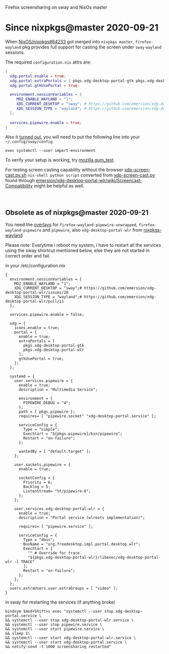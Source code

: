 Firefox screensharing on sway and NixOs master

# Since nixpkgs@master 2020-09-21

When [NixOS/nixpkgs#84233](https://github.com/NixOS/nixpkgs/pull/84233) got merged into `nixpkgs master`, `firefox-wayland` pkg provides full support for casting the screen under `sway` `wayland` sessions.

The required `configuration.nix` attrs are:
```nix
{
  xdg.portal.enable = true;
  xdg.portal.extraPortals = [ pkgs.xdg-desktop-portal-gtk pkgs.xdg-desktop-portal-wlr ];
  xdg.portal.gtkUsePortal = true;

  environment.sessionVariables = {
     MOZ_ENABLE_WAYLAND = "1";
     XDG_CURRENT_DESKTOP = "sway"; # https://github.com/emersion/xdg-desktop-portal-wlr/issues/20
     XDG_SESSION_TYPE = "wayland"; # https://github.com/emersion/xdg-desktop-portal-wlr/pull/11
  };
  
  services.pipewire.enable = true;
}
```

Also it [turned out](https://github.com/NixOS/nixpkgs/pull/106815#issuecomment-751231083), you will need to put 
the following line into your `~/.config/sway/config`
```
exec systemctl --user import-environment
```

To verify your setup is working, try [mozilla gum_test](https://mozilla.github.io/webrtc-landing/gum_test.html).

For testing screen casting capability without the browser [xdp-screen-cast.py.sh](https://gist.github.com/calbrecht/7dea702094196f39356f1dfca457a2b4) `nix-shell python script` converted from [xdp-screen-cast.py](https://gitlab.gnome.org/snippets/19) found through [emersion/xdg-desktop-portal-wlr/wiki/Screencast-Compatibility](https://github.com/emersion/xdg-desktop-portal-wlr/wiki/Screencast-Compatibility) might be helpful as well.
<br/>
<br/>
<br/>

## Obsolete as of nixpkgs@master 2020-09-21

You need the [overlays](https://github.com/calbrecht/nixpkgs-overlays/blob/master/nixpkgs/default.nix#L65) for `firefox-wayland-pipewire-unwrapped`, `firefox-wayland-pipewire` and `pipewire`, also `xdg-desktop-portal-wlr` from [nixpkgs-wayland](https://github.com/colemickens/nixpkgs-wayland)

Please note: Everytime i reboot my system, i have to restart all the services using the sway shortcut mentioned below, else they are not started in correct order and fail.

in your /etc/configuration.nix

```
{
  environment.sessionVariables = {
    MOZ_ENABLE_WAYLAND = "1";
    XDG_CURRENT_DESKTOP = "sway";# https://github.com/emersion/xdg-desktop-portal-wlr/issues/20
    XDG_SESSION_TYPE = "wayland";# https://github.com/emersion/xdg-desktop-portal-wlr/pull/11
  };
    
  services.pipewire.enable = false;
 
  xdg = {
    icons.enable = true;
    portal = {
      enable = true;
      extraPortals = [
        pkgs.xdg-desktop-portal-gtk
        pkgs.xdg-desktop-portal-wlr
      ];
      gtkUsePortal = true;
    };
  };

  systemd = {
    user.services.pipewire = {
      enable = true;
      description = "Multimedia Service";

      environment = {
        PIPEWIRE_DEBUG = "4";
      };
      path = [ pkgs.pipewire ];
      requires= [ "pipewire.socket" "xdg-desktop-portal.service" ];

      serviceConfig = {
        Type = "simple";
        ExecStart = "${pkgs.pipewire}/bin/pipewire";
        Restart = "on-failure";
      };

      wantedBy = [ "default.target" ];
    };

    user.sockets.pipewire = {
      enable = true;

      socketConfig = {
        Priority = 6;
        Backlog = 5;
        ListenStream= "%t/pipewire-0";
      };
    };

    user.services.xdg-desktop-portal-wlr = {
      enable = true;
      description = "Portal service (wlroots implementation)";

      requires= [ "pipewire.service" ];

      serviceConfig = {
        Type = "dbus";
        BusName = "org.freedesktop.impl.portal.desktop.wlr";
        ExecStart = [ 
          "" # Override for trace
          "${pkgs.xdg-desktop-portal-wlr}/libexec/xdg-desktop-portal-wlr -l TRACE" 
        ];
        Restart = "on-failure";
      };
    };
  };
  users.extraUsers.user.extraGroups = [ "video" ];
}
```

in sway for restarting the services (if anything broke)

```
bindsym $mod+Shift+s exec "systemctl --user stop xdg-desktop-portal.service \
&& systemctl --user stop xdg-desktop-portal-wlr.service \
&& systemctl --user stop pipewire.service \
&& systemctl --user start pipewire.service \
&& sleep 1\
&& systemctl --user start xdg-desktop-portal-wlr.service \
&& systemctl --user start xdg-desktop-portal.service \
&& notify-send -t 1000 screensharing restarted"
```
